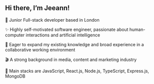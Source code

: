 ## Hi there, I’m Jeeann!

🌱 Junior Full-stack developer based in London 

✨ Highly self-motivated software engineer, passionate about human-computer interactions and artificial intelligence

🦕 Eager to expand my existing knowledge and broad experience in a collaborative working environment

🎬 A strong background in media, content and marketing industry

🤖 Main stacks are JavaScript, React.js, Node.js, TypeScript, Express.js, MongoDB



